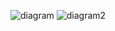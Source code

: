 ![diagram](https://user-images.githubusercontent.com/62517334/169927670-e5ebbad1-6c1b-4d66-a6c5-a4837ca2075f.png)
![diagram2](https://user-images.githubusercontent.com/62517334/169927731-19a5182d-0288-4698-a990-2294f34932c7.png)